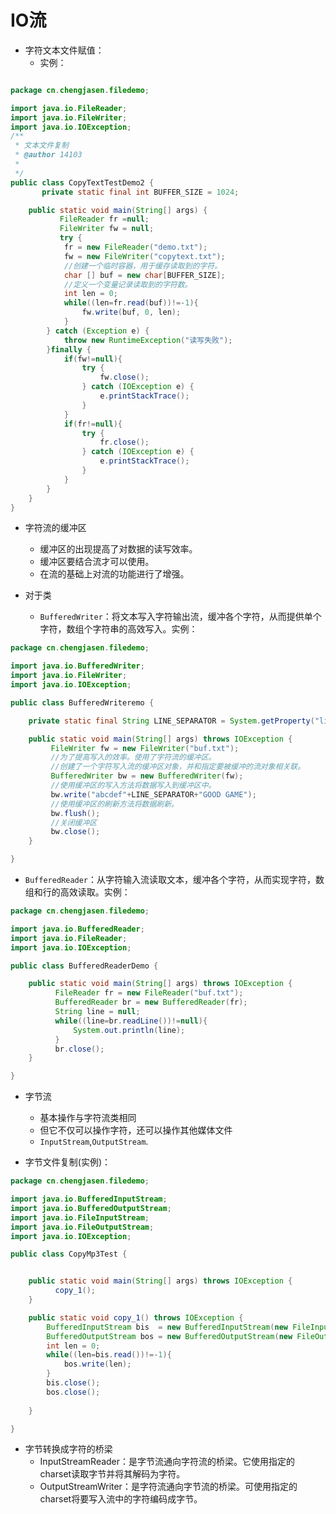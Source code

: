 # IO流
* 字符文本文件赋值：
  * 实例：


```java

package cn.chengjasen.filedemo;

import java.io.FileReader;
import java.io.FileWriter;
import java.io.IOException;
/**
 * 文本文件复制
 * @author 14103
 *
 */
public class CopyTextTestDemo2 {
       private static final int BUFFER_SIZE = 1024;

	public static void main(String[] args) {
		   FileReader fr =null;
		   FileWriter fw = null;
		   try {
			fr = new FileReader("demo.txt");
			fw = new FileWriter("copytext.txt");
			//创建一个临时容器，用于缓存读取到的字符。
			char [] buf = new char[BUFFER_SIZE];
			//定义一个变量记录读取到的字符数。
			int len = 0;
			while((len=fr.read(buf))!=-1){
				fw.write(buf, 0, len);
			}
		} catch (Exception e) {
			throw new RuntimeException("读写失败");
		}finally {
			if(fw!=null){
				try {
					fw.close();
				} catch (IOException e) {	
					e.printStackTrace();
				}
			}
			if(fr!=null){
				try {
					fr.close();
				} catch (IOException e) {
					e.printStackTrace();
				}
			}
		}
	}
}
```


* 字符流的缓冲区
  * 缓冲区的出现提高了对数据的读写效率。
  * 缓冲区要结合流才可以使用。
  * 在流的基础上对流的功能进行了增强。


* 对于类
  * `BufferedWriter`：将文本写入字符输出流，缓冲各个字符，从而提供单个字符，数组个字符串的高效写入。实例：


```java
package cn.chengjasen.filedemo;

import java.io.BufferedWriter;
import java.io.FileWriter;
import java.io.IOException;

public class BufferedWriteremo {

	private static final String LINE_SEPARATOR = System.getProperty("line.separator");

	public static void main(String[] args) throws IOException {
         FileWriter fw = new FileWriter("buf.txt");
         //为了提高写入的效率。使用了字符流的缓冲区。
         //创建了一个字符写入流的缓冲区对象，并和指定要被缓冲的流对象相关联。
         BufferedWriter bw = new BufferedWriter(fw);
         //使用缓冲区的写入方法将数据写入到缓冲区中。
         bw.write("abcdef"+LINE_SEPARATOR+"GOOD GAME");
         //使用缓冲区的刷新方法将数据刷新。
         bw.flush();
         //关闭缓冲区
         bw.close();
	}

}
```
  * `BufferedReader`：从字符输入流读取文本，缓冲各个字符，从而实现字符，数组和行的高效读取。实例：
  

```java
package cn.chengjasen.filedemo;

import java.io.BufferedReader;
import java.io.FileReader;
import java.io.IOException;

public class BufferedReaderDemo {

	public static void main(String[] args) throws IOException {
          FileReader fr = new FileReader("buf.txt");
          BufferedReader br = new BufferedReader(fr);
          String line = null;
          while((line=br.readLine())!=null){
        	  System.out.println(line);
          }
          br.close();
	}

}
```


* 字节流
  * 基本操作与字符流类相同
  * 但它不仅可以操作字符，还可以操作其他媒体文件
  * `InputStream`,`OutputStream`.
 

* 字节文件复制(实例)：


```java
package cn.chengjasen.filedemo;

import java.io.BufferedInputStream;
import java.io.BufferedOutputStream;
import java.io.FileInputStream;
import java.io.FileOutputStream;
import java.io.IOException;

public class CopyMp3Test {


	public static void main(String[] args) throws IOException {
          copy_1();
	}

	public static void copy_1() throws IOException {
		BufferedInputStream bis  = new BufferedInputStream(new FileInputStream("D:\\1.mp3"));
		BufferedOutputStream bos = new BufferedOutputStream(new FileOutputStream("D:\\2.mp3"));
		int len = 0;
		while((len=bis.read())!=-1){
			bos.write(len);
		}
		bis.close();
		bos.close();
		
	}

}
```


* 字节转换成字符的桥梁
  * InputStreamReader：是字节流通向字符流的桥梁。它使用指定的charset读取字节并将其解码为字符。
  * OutputStreamWriter：是字符流通向字节流的桥梁。可使用指定的charset将要写入流中的字符编码成字节。